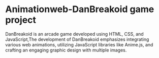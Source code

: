 # Animationweb-DanBreakoid game project
DanBreakoid is an arcade game developed using HTML, CSS, and JavaScript,The development of DanBreakoid emphasizes integrating various web animations, utilizing JavaScript libraries like Anime.js, and crafting an engaging graphic design with multiple images.
